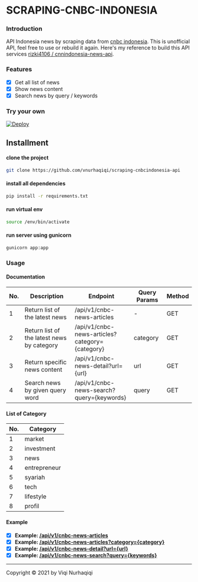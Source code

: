 # SCRAPING-CNBC-INDONESIA

### Introduction

API Indonesia news by scraping data from [cnbc indonesia](https://www.cnbcindonesia.com/). This is unofficial API, feel
free to use or rebuild it again. Here's my reference to build this API
services [rizki4106 / cnnindonesia-news-api](https://github.com/rizki4106/cnnindonesia-news-api).

### Features

- [x] Get all list of news
- [x] Show news content
- [x] Search news by query / keywords

### Try your own

[![Deploy](https://www.herokucdn.com/deploy/button.svg)](https://flask-scraping-cncbind.herokuapp.com/)

## Installment

#### clone the project

```bash
git clone https://github.com/vnurhaqiqi/scraping-cnbcindonesia-api
```

#### install all dependencies

```bash
pip install -r requirements.txt
```

#### run virtual env

```bash
source /env/bin/activate
```

#### run server using gunicorn

```bash
gunicorn app:app
```

### Usage
#### Documentation
<table>
<thead>
<tr>
  <th>No.</th>
  <th>Description</th>
  <th>Endpoint</th>
  <th>Query Params</th>
  <th>Method</th>
</tr>
</thead>
<tbody>
  <tr>
    <td>1</td>
    <td>Return list of the latest news</td>
    <td>/api/v1/cnbc-news-articles</td>
    <td>-</td>
    <td>GET</td>
  </tr>
<tr>
    <td>2</td>
    <td>Return list of the latest news by category</td>
    <td>/api/v1/cnbc-news-articles?category={category}</td>
    <td>category</td>
    <td>GET</td>
  </tr>
  <tr>
    <td>3</td>
    <td>Return specific news content</td>
    <td>/api/v1/cnbc-news-detail?url={url}</td>
    <td>url</td>
    <td>GET</td>
  </tr>
  <tr>
    <td>4</td>
    <td>Search news by given query word</td>
    <td>/api/v1/cnbc-news-search?query={keywords}</td>
    <td>query</td>
    <td>GET</td>
  </tr>
</tbody>
</table>

#### List of Category
<table>
<thead>
<tr>
  <th>No.</th>
  <th>Category</th>
</tr>
</thead>
<tbody>
  <tr>
    <td>1</td>
    <td>market</td>
  </tr>
  <tr>
    <td>2</td>
    <td>investment</td>
  </tr>
  <tr>
    <td>3</td>
    <td>news</td>
  </tr>
  <tr>
    <td>4</td>
    <td>entrepreneur</td>
  </tr>
  <tr>
    <td>5</td>
    <td>syariah</td>
  </tr>
  <tr>
    <td>6</td>
    <td>tech</td>
  </tr>
  <tr>
    <td>7</td>
    <td>lifestyle</td>
  </tr>
  <tr>
    <td>8</td>
    <td>profil</td>
  </tr>
</tbody>
</table>

#### Example
- [x] **Example: [/api/v1/cnbc-news-articles](https://flask-scraping-cncbind.herokuapp.com/api/v1/cnbc-news-articles)**
- [x] **Example: [/api/v1/cnbc-news-articles?category={category}](https://flask-scraping-cncbind.herokuapp.com/api/v1/cnbc-news-articles?category=market)**
- [x] **Example: [/api/v1/cnbc-news-detail?url={url}](https://flask-scraping-cncbind.herokuapp.com/api/v1/cnbc-news-detail?url=https://www.cnbcindonesia.com/tech/20210904210634-37-273686/heboh-gb-whatsapp-fakta-dan-bahaya-yang-mengintai-ponselmu)**
- [x] **Example: [/api/v1/cnbc-news-search?query={keywords}](https://flask-scraping-cncbind.herokuapp.com/api/v1/cnbc-news-search?query=vaksin)**

---
Copyright © 2021 by Viqi Nurhaqiqi
